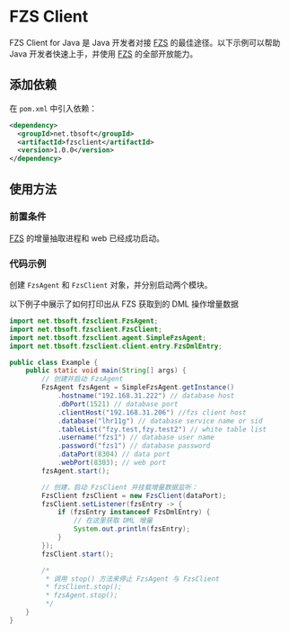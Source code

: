 # FZS Client

FZS Client for Java 是 Java 开发者对接 [FZS](https://github.com/tb-soft/fzs) 的最佳途径。以下示例可以帮助 Java 开发者快速上手，并使用 [FZS](https://github.com/tb-soft/fzs) 的全部开放能力。

## 添加依赖

在 `pom.xml` 中引入依赖：

```xml
<dependency>
  <groupId>net.tbsoft</groupId>
  <artifactId>fzsclient</artifactId>
  <version>1.0.0</version>
</dependency>
```

## 使用方法

### 前置条件

[FZS](https://github.com/tb-soft/fzs) 的增量抽取进程和 web 已经成功启动。

### 代码示例

创建 `FzsAgent` 和 `FzsClient` 对象，并分别启动两个模块。

以下例子中展示了如何打印出从 FZS 获取到的 DML 操作增量数据

```Java
import net.tbsoft.fzsclient.FzsAgent;
import net.tbsoft.fzsclient.FzsClient;
import net.tbsoft.fzsclient.agent.SimpleFzsAgent;
import net.tbsoft.fzsclient.client.entry.FzsDmlEntry;

public class Example {
    public static void main(String[] args) {
        // 创建并启动 FzsAgent
        FzsAgent fzsAgent = SimpleFzsAgent.getInstance()
            .hostname("192.168.31.222") // database host
            .dbPort(1521) // database port
            .clientHost("192.168.31.206") //fzs client host
            .database("lhr11g") // database service name or sid
            .tableList("fzy.test,fzy.test2") // white table list
            .username("fzs1") // database user name
            .password("fzs1") // database password
            .dataPort(8304) // data port
            .webPort(8303); // web port
        fzsAgent.start();

        // 创建，启动 FzsClient 并挂载增量数据监听：
        FzsClient fzsClient = new FzsClient(dataPort);
        fzsClient.setListener(fzsEntry -> {
            if (fzsEntry instanceof FzsDmlEntry) {
                // 在这里获取 DML 增量
                System.out.println(fzsEntry);
            }
        });
        fzsClient.start();

        /*
         * 调用 stop() 方法来停止 FzsAgent 与 FzsClient
         * fzsClient.stop();
         * fzsAgent.stop();
         */
    }
}
```
